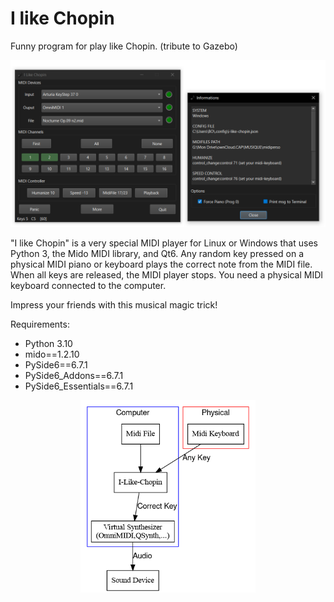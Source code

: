 # I like Chopin
Funny program for play like Chopin.
(tribute to Gazebo)

<p align="center">
    <img src="media/20240717_192901.png"  width="600">
</p>

"I like Chopin" is a very special MIDI player for Linux or Windows that uses Python 3, the Mido MIDI library, and Qt6. Any random key pressed on a physical MIDI piano or keyboard plays the correct note from the MIDI file. When all keys are released, the MIDI player stops. You need a physical MIDI keyboard connected to the computer.

Impress your friends with this musical magic trick!

Requirements:

* Python 3.10
* mido==1.2.10
* PySide6==6.7.1
* PySide6_Addons==6.7.1
* PySide6_Essentials==6.7.1

<p align="center">
    <img src="media/ILC.png"  width="280">
</p>
